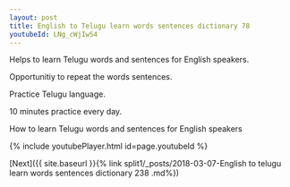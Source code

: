 ```yaml
---
layout: post
title: English to Telugu learn words sentences dictionary 78 
youtubeId: LNg_cWjIwS4
---
```

 
 
Helps to learn Telugu words and sentences for English speakers.

Opportunitiy to repeat the words sentences. 

Practice Telugu language. 
 
10 minutes practice every day. 
 
How to learn Telugu words and sentences for English speakers 
 
{% include youtubePlayer.html id=page.youtubeId %}
 
 
[Next]({{ site.baseurl }}{% link  split1/_posts/2018-03-07-English to telugu learn words sentences dictionary 238 .md%})
 
